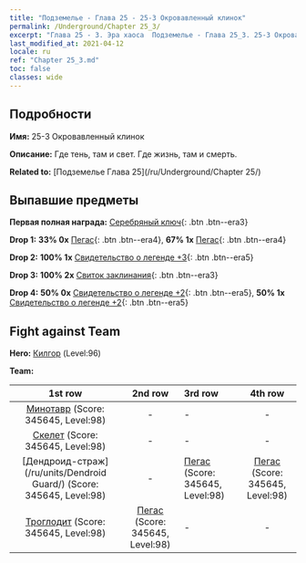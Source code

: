 ```yaml
---
title: "Подземелье - Глава 25 - 25-3 Окровавленный клинок"
permalink: /Underground/Chapter 25_3/
excerpt: "Глава 25 - 3. Эра хаоса  Подземелье - Глава 25_3. 25-3 Окровавленный клинок"
last_modified_at: 2021-04-12
locale: ru
ref: "Chapter 25_3.md"
toc: false
classes: wide
---
```


## Подробности

 **Имя:** 25-3 Окровавленный клинок

 **Описание:** Где тень, там и свет. Где жизнь, там и смерть.

 **Related to:** [Подземелье Глава 25](/ru/Underground/Chapter 25/)

## Выпавшие предметы

 **Первая полная награда:** [Серебряный ключ](/ru/Items/con_693/){: .btn .btn--era3}

 **Drop 1:** **33% 0x** [Пегас](/ru/Items/unt_202/){: .btn .btn--era4}, **67% 1x** [Пегас](/ru/Items/unt_202/){: .btn .btn--era4}

 **Drop 2:** **100% 1x** [Свидетельство о легенде +3](/ru/Items/mat_88/){: .btn .btn--era5}

 **Drop 3:** **100% 2x** [Свиток заклинания](/ru/Items/con_694/){: .btn .btn--era3}

 **Drop 4:** **50% 0x** [Свидетельство о легенде +2](/ru/Items/mat_81/){: .btn .btn--era5}, **50% 1x** [Свидетельство о легенде +2](/ru/Items/mat_81/){: .btn .btn--era5}


## Fight against Team
 **Hero:** [Килгор](/ru/heroes/Kilgor/) (Level:96)

 **Team:**


  | 1st row | 2nd row | 3rd row | 4th row |
  |:----:|:----:|:----|:----:|
  | [Минотавр](/ru/units/Minotaur/) (Score: 345645, Level:98)  | - | - | - |
  | [Скелет](/ru/units/Skeleton/) (Score: 345645, Level:98)  | - | - | - |
  | [Дендроид-страж](/ru/units/Dendroid Guard/) (Score: 345645, Level:98)  | - | [Пегас](/ru/units/Pegasus/) (Score: 345645, Level:98)  | [Пегас](/ru/units/Pegasus/) (Score: 345645, Level:98)  |
  | [Троглодит](/ru/units/Troglodyte/) (Score: 345645, Level:98)  | [Пегас](/ru/units/Pegasus/) (Score: 345645, Level:98)  | - | - |


